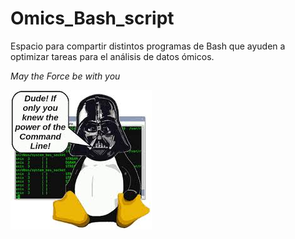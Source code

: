 # Omics_Bash_script
Espacio para compartir distintos programas de Bash que ayuden a optimizar tareas para el análisis de datos ómicos. 

*May the Force be with you*

![May the Force be with you](linux_sw.jpg)



